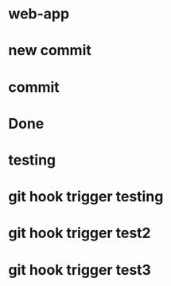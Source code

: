 # web-app
# new commit
# commit
# Done
# testing 
# git hook trigger testing
# git hook trigger test2
# git hook trigger test3
